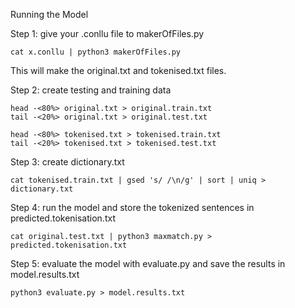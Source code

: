 Running the Model

Step 1: give your .conllu file to makerOfFiles.py
	
	cat x.conllu | python3 makerOfFiles.py

This will make the original.txt and tokenised.txt files.


Step 2: create testing and training data

	head -<80%> original.txt > original.train.txt
	tail -<20%> original.txt > original.test.txt

	head -<80%> tokenised.txt > tokenised.train.txt
	tail -<20%> tokenised.txt > tokenised.test.txt


Step 3: create dictionary.txt

	cat tokenised.train.txt | gsed 's/ /\n/g' | sort | uniq > dictionary.txt


Step 4: run the model and store the tokenized sentences in predicted.tokenisation.txt 

	cat original.test.txt | python3 maxmatch.py > predicted.tokenisation.txt  


Step 5: evaluate the model with evaluate.py and save the results in model.results.txt

	python3 evaluate.py > model.results.txt

	
